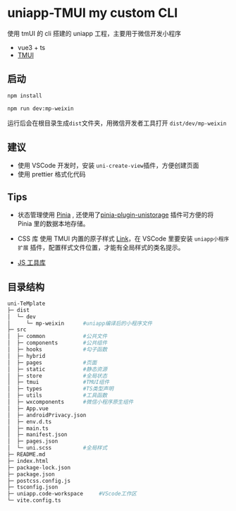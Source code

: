 # uniapp-TMUI my custom CLI

使用 tmUI 的 cli 搭建的 uniapp 工程，主要用于微信开发小程序

- vue3 + ts
- [TMUI](https://tmui.design/start/%E5%BF%AB%E9%80%9F%E4%B8%8A%E6%89%8B.html)

## 启动

```bash
npm install

npm run dev:mp-weixin
```

运行后会在根目录生成`dist`文件夹，用微信开发者工具打开 `dist/dev/mp-weixin`

## 建议

- 使用 VSCode 开发时，安装 `uni-create-view`插件，方便创建页面
- 使用 prettier 格式化代码

## Tips

- 状态管理使用 [Pinia](https://juejin.cn/post/7089032094231298084) , 还使用了[pinia-plugin-unistorage](https://www.npmjs.com/package/pinia-plugin-unistorage) 插件可方便的将 Pinia 里的数据本地存储。

- CSS 库 使用 TMUI 内置的原子样式 [Link](https://tmui.design/CSSTool/css.html)，在 VSCode 里要安装 `uniapp小程序扩展` 插件，配置样式文件位置，才能有全局样式的类名提示。

- [JS 工具库](https://tmui.design/JSTool/javascript.html#)

## 目录结构

```bash
uni-TeMplate
├─ dist
│  └─ dev
│     └─ mp-weixin      #uniapp编译后的小程序文件
├─ src
│  ├─ common            #公共文件
│  ├─ components        #公共组件
│  ├─ hooks             #勾子函数
│  ├─ hybrid
│  ├─ pages             #页面
│  ├─ static            #静态资源
│  ├─ store             #全局状态
│  ├─ tmui              #TMUI组件
│  ├─ types             #TS类型声明
│  ├─ utils             #工具函数
│  ├─ wxcomponents      #微信小程序原生组件
│  ├─ App.vue
│  ├─ androidPrivacy.json
│  ├─ env.d.ts
│  ├─ main.ts
│  ├─ manifest.json
│  ├─ pages.json
│  └─ uni.scss          #全局样式
├─ README.md
├─ index.html
├─ package-lock.json
├─ package.json
├─ postcss.config.js
├─ tsconfig.json
├─ uniapp.code-workspace     #VScode工作区
└─ vite.config.ts
```
